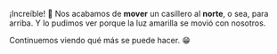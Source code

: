 ¡Increíble! :tada: Nos acabamos de **mover** un casillero al **norte**, o sea, para arriba. Y lo pudimos ver porque la luz amarilla se movió con nosotros.  

Continuemos viendo qué más se puede hacer. :grin:
